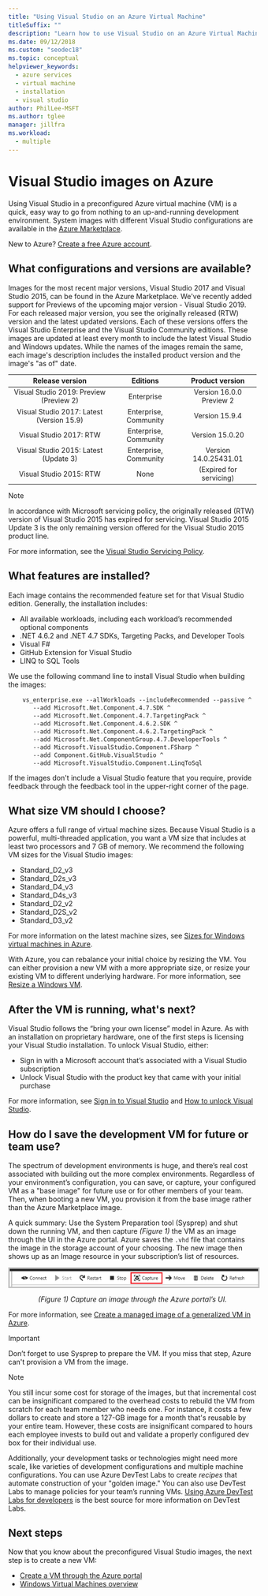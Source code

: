 ```yaml
---
title: "Using Visual Studio on an Azure Virtual Machine"
titleSuffix: ""
description: "Learn how to use Visual Studio on an Azure Virtual Machine"
ms.date: 09/12/2018
ms.custom: "seodec18"
ms.topic: conceptual
helpviewer_keywords:
  - azure services
  - virtual machine
  - installation
  - visual studio
author: PhilLee-MSFT
ms.author: tglee
manager: jillfra
ms.workload:
  - multiple
---
```

# <a id="top"> </a> Visual Studio images on Azure

Using Visual Studio in a preconfigured Azure virtual machine (VM) is a quick, easy way to go from nothing to an up-and-running development environment. System images with different Visual Studio configurations are available in the [Azure Marketplace](https://azuremarketplace.microsoft.com/marketplace/apps?search=%22visual%20studio%202017%22&page=1).

New to Azure? [Create a free Azure account](https://azure.microsoft.com/free).

## What configurations and versions are available?

Images for the most recent major versions, Visual Studio 2017 and Visual Studio 2015, can be found in the Azure Marketplace.  We've recently added support for Previews of the upcoming major version - Visual Studio 2019.  For each released major version, you see the originally released (RTW) version and the latest updated versions.  Each of these versions offers the Visual Studio Enterprise and the Visual Studio Community editions.  These images are updated at least every month to include the latest Visual Studio and Windows updates.  While the names of the images remain the same, each image's description includes the installed product version and the image's "as of" date.

| Release version                                              | Editions                     |     Product version      |
|:------------------------------------------------------------:|:----------------------------:|:------------------------:|
|    Visual Studio 2019: Preview (Preview 2)                   |           Enterprise         | Version 16.0.0 Preview 2 |
| Visual Studio 2017: Latest (Version 15.9)                    |    Enterprise, Community     |      Version 15.9.4      |
|         Visual Studio 2017: RTW                              |    Enterprise, Community     |      Version 15.0.20     |
|   Visual Studio 2015: Latest (Update 3)                      |    Enterprise, Community     |  Version 14.0.25431.01   |
|         Visual Studio 2015: RTW                              |             None             | (Expired for servicing)  |

> [!NOTE]
> In accordance with Microsoft servicing policy, the originally released (RTW) version of Visual Studio 2015 has expired for servicing. Visual Studio 2015 Update 3 is the only remaining version offered for the Visual Studio 2015 product line.

For more information, see the [Visual Studio Servicing Policy](/visualstudio/productinfo/vs-servicing-vs).

## What features are installed?

Each image contains the recommended feature set for that Visual Studio edition. Generally, the installation includes:

* All available workloads, including each workload’s recommended optional components
* .NET 4.6.2 and .NET 4.7 SDKs, Targeting Packs, and Developer Tools
* Visual F#
* GitHub Extension for Visual Studio
* LINQ to SQL Tools

We use the following command line to install Visual Studio when building the images:

```shell
    vs_enterprise.exe --allWorkloads --includeRecommended --passive ^
       --add Microsoft.Net.Component.4.7.SDK ^
       --add Microsoft.Net.Component.4.7.TargetingPack ^
       --add Microsoft.Net.Component.4.6.2.SDK ^
       --add Microsoft.Net.Component.4.6.2.TargetingPack ^
       --add Microsoft.Net.ComponentGroup.4.7.DeveloperTools ^
       --add Microsoft.VisualStudio.Component.FSharp ^
       --add Component.GitHub.VisualStudio ^
       --add Microsoft.VisualStudio.Component.LinqToSql
```

If the images don't include a Visual Studio feature that you require, provide feedback through the feedback tool in the upper-right corner of the page.

## What size VM should I choose?

Azure offers a full range of virtual machine sizes. Because Visual Studio is a powerful, multi-threaded application, you want a VM size that includes at least two processors and 7 GB of memory. We recommend the following VM sizes for the Visual Studio images:

   * Standard_D2_v3
   * Standard_D2s_v3
   * Standard_D4_v3
   * Standard_D4s_v3
   * Standard_D2_v2
   * Standard_D2S_v2
   * Standard_D3_v2

For more information on the latest machine sizes, see [Sizes for Windows virtual machines in Azure](/azure/virtual-machines/windows/sizes).

With Azure, you can rebalance your initial choice by resizing the VM. You can either provision a new VM with a more appropriate size, or resize your existing VM to different underlying hardware. For more information, see [Resize a Windows VM](/azure/virtual-machines/windows/resize-vm).

## After the VM is running, what's next?

Visual Studio follows the “bring your own license” model in Azure. As with an installation on proprietary hardware, one of the first steps is licensing your Visual Studio installation. To unlock Visual Studio, either:
- Sign in with a Microsoft account that’s associated with a Visual Studio subscription
- Unlock Visual Studio with the product key that came with your initial purchase

For more information, see [Sign in to Visual Studio](../ide/signing-in-to-visual-studio.md) and [How to unlock Visual Studio](../ide/how-to-unlock-visual-studio.md).

## How do I save the development VM for future or team use?

The spectrum of development environments is huge, and there’s real cost associated with building out the more complex environments. Regardless of your environment’s configuration, you can save, or capture, your configured VM as a "base image" for future use or for other members of your team. Then, when booting a new VM, you provision it from the base image rather than the Azure Marketplace image.

A quick summary: Use the System Preparation tool (Sysprep) and shut down the running VM, and then capture *(Figure 1)* the VM as an image through the UI in the Azure portal. Azure saves the `.vhd` file that contains the image in the storage account of your choosing. The new image then shows up as an Image resource in your subscription’s list of resources.

<img src="media/capture-vm.png" alt="Capture an image through the Azure portal’s UI" style="border:3px solid Silver; display: block; margin: auto;"><center>*(Figure 1) Capture an image through the Azure portal’s UI.*</center>

For more information, see [Create a managed image of a generalized VM in Azure](/azure/virtual-machines/windows/capture-image-resource).

> [!IMPORTANT]
> Don’t forget to use Sysprep to prepare the VM. If you miss that step, Azure can't provision a VM from the image.

> [!NOTE]
> You still incur some cost for storage of the images, but that incremental cost can be insignificant compared to the overhead costs to rebuild the VM from scratch for each team member who needs one. For instance, it costs a few dollars to create and store a 127-GB image for a month that's reusable by your entire team. However, these costs are insignificant compared to hours each employee invests to build out and validate a properly configured dev box for their individual use.

Additionally, your development tasks or technologies might need more scale, like varieties of development configurations and multiple machine configurations. You can use Azure DevTest Labs to create _recipes_ that automate construction of your "golden image." You can also use DevTest Labs to manage policies for your team’s running VMs. [Using Azure DevTest Labs for developers](/azure/devtest-lab/devtest-lab-developer-lab) is the best source for more information on DevTest Labs.

## Next steps

Now that you know about the preconfigured Visual Studio images, the next step is to create a new VM:

* [Create a VM through the Azure portal](/azure/virtual-machines/windows/quick-create-portal)
* [Windows Virtual Machines overview](/azure/virtual-machines/windows/overview)

